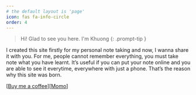 ```yaml
---
# the default layout is 'page'
icon: fas fa-info-circle
order: 4
---
```



> Hi! Glad to see you here. I'm Khuong
{: .prompt-tip }

I created this site firstly for my personal note taking and now, I wanna share it with you. For me, people cannot remember everything, you must take note what you have learnt. It’s useful if you can put your note online and you are able to see it everytime, everywhere with just a phone. That’s the reason why this site was born.

[[Buy me a coffee](https://paypal.me/lamngockhuong)][[Momo](https://me.momo.vn/ngockhuong)]
